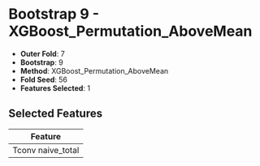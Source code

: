 # Bootstrap 9 - XGBoost_Permutation_AboveMean

- **Outer Fold**: 7
- **Bootstrap**: 9
- **Method**: XGBoost_Permutation_AboveMean
- **Fold Seed**: 56
- **Features Selected**: 1

## Selected Features

| Feature |
|---------|
| Tconv naive_total |
